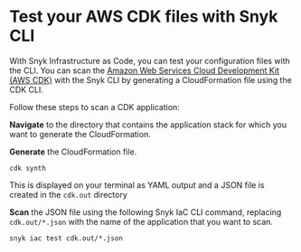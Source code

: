 # Test your AWS CDK files with Snyk CLI

With Snyk Infrastructure as Code, you can test your configuration files with the CLI. You can scan the [Amazon Web Services Cloud Development Kit (AWS CDK)](https://aws.amazon.com/cdk/) with the Snyk CLI by generating a CloudFormation file using the CDK CLI.

Follow these steps to scan a CDK application:

**Navigate** to the directory that contains the application stack for which you want to generate the CloudFormation.

**Generate** the CloudFormation file.

```
cdk synth
```

This is displayed on your terminal as YAML output and a JSON file is created in the `cdk.out` directory

**Scan** the JSON file using the following Snyk IaC CLI command, replacing `cdk.out/*.json` with the name of the application that you want to scan.

```
snyk iac test cdk.out/*.json
```
